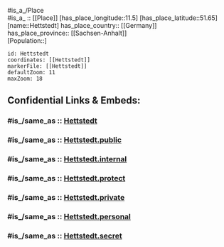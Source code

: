 ﻿---
confidential: public
isDeleted: false
location:
- 51.65
- 11.5
mapmarker: city
mapzoom:
- 7
- 12
SpocWebEntityId: 30930
tags:
- geo/City
type: City
---

#is_a_/Place  
#is_a_ :: [[Place]] 
[has_place_longitude::11.5] 
[has_place_latitude::51.65] 
[name::Hettstedt] 
has_place_country:: [[Germany]]  
has_place_province:: [[Sachsen-Anhalt]]  
[Population::] 



```leaflet
id: Hettstedt
coordinates: [[Hettstedt]] 
markerFile: [[Hettstedt]] 
defaultZoom: 11 
maxZoom: 18
```


## Confidential Links & Embeds: 

### #is_/same_as :: [Hettstedt](/_Standards/Earth/Continent/Europe/Europe~Central/Germany/Germany~East/Sachsen-Anhalt/counties~SA/Mansfeld-Südharz/cities~Mansfeld/Hettstedt.md) 

### #is_/same_as :: [Hettstedt.public](/_public/Earth/Continent/Europe/Europe~Central/Germany/Germany~East/Sachsen-Anhalt/counties~SA/Mansfeld-Südharz/cities~Mansfeld/Hettstedt.public.md) 

### #is_/same_as :: [Hettstedt.internal](/_internal/Earth/Continent/Europe/Europe~Central/Germany/Germany~East/Sachsen-Anhalt/counties~SA/Mansfeld-Südharz/cities~Mansfeld/Hettstedt.internal.md) 

### #is_/same_as :: [Hettstedt.protect](/_protect/Earth/Continent/Europe/Europe~Central/Germany/Germany~East/Sachsen-Anhalt/counties~SA/Mansfeld-Südharz/cities~Mansfeld/Hettstedt.protect.md) 

### #is_/same_as :: [Hettstedt.private](/_private/Earth/Continent/Europe/Europe~Central/Germany/Germany~East/Sachsen-Anhalt/counties~SA/Mansfeld-Südharz/cities~Mansfeld/Hettstedt.private.md) 

### #is_/same_as :: [Hettstedt.personal](/_personal/Earth/Continent/Europe/Europe~Central/Germany/Germany~East/Sachsen-Anhalt/counties~SA/Mansfeld-Südharz/cities~Mansfeld/Hettstedt.personal.md) 

### #is_/same_as :: [Hettstedt.secret](/_secret/Earth/Continent/Europe/Europe~Central/Germany/Germany~East/Sachsen-Anhalt/counties~SA/Mansfeld-Südharz/cities~Mansfeld/Hettstedt.secret.md)

